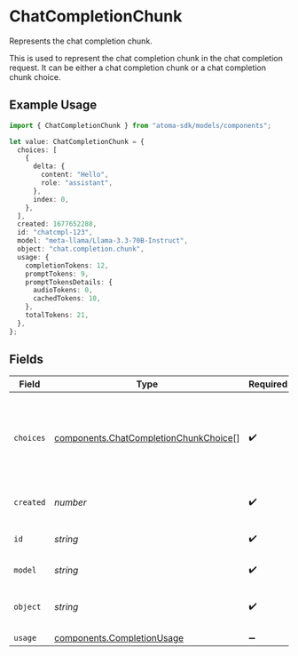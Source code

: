 # ChatCompletionChunk

Represents the chat completion chunk.

This is used to represent the chat completion chunk in the chat completion request.
It can be either a chat completion chunk or a chat completion chunk choice.

## Example Usage

```typescript
import { ChatCompletionChunk } from "atoma-sdk/models/components";

let value: ChatCompletionChunk = {
  choices: [
    {
      delta: {
        content: "Hello",
        role: "assistant",
      },
      index: 0,
    },
  ],
  created: 1677652288,
  id: "chatcmpl-123",
  model: "meta-llama/Llama-3.3-70B-Instruct",
  object: "chat.completion.chunk",
  usage: {
    completionTokens: 12,
    promptTokens: 9,
    promptTokensDetails: {
      audioTokens: 0,
      cachedTokens: 10,
    },
    totalTokens: 21,
  },
};
```

## Fields

| Field                                                                                                                                                        | Type                                                                                                                                                         | Required                                                                                                                                                     | Description                                                                                                                                                  | Example                                                                                                                                                      |
| ------------------------------------------------------------------------------------------------------------------------------------------------------------ | ------------------------------------------------------------------------------------------------------------------------------------------------------------ | ------------------------------------------------------------------------------------------------------------------------------------------------------------ | ------------------------------------------------------------------------------------------------------------------------------------------------------------ | ------------------------------------------------------------------------------------------------------------------------------------------------------------ |
| `choices`                                                                                                                                                    | [components.ChatCompletionChunkChoice](../../models/components/chatcompletionchunkchoice.md)[]                                                               | :heavy_check_mark:                                                                                                                                           | A list of chat completion chunk choices.                                                                                                                     | [{"index": 0, "delta": {"role": "assistant", "content": "Hello! How can you help me today?"}, "logprobs": null, "finish_reason": null, "stop_reason": null}] |
| `created`                                                                                                                                                    | *number*                                                                                                                                                     | :heavy_check_mark:                                                                                                                                           | The Unix timestamp (in seconds) of when the chunk was created.                                                                                               | 1677652288                                                                                                                                                   |
| `id`                                                                                                                                                         | *string*                                                                                                                                                     | :heavy_check_mark:                                                                                                                                           | A unique identifier for the chat completion chunk.                                                                                                           | chatcmpl-123                                                                                                                                                 |
| `model`                                                                                                                                                      | *string*                                                                                                                                                     | :heavy_check_mark:                                                                                                                                           | The model used for the chat completion.                                                                                                                      | meta-llama/Llama-3.3-70B-Instruct                                                                                                                            |
| `object`                                                                                                                                                     | *string*                                                                                                                                                     | :heavy_check_mark:                                                                                                                                           | The object of the chat completion chunk (which is always `chat.completion.chunk`)                                                                            | chat.completion.chunk                                                                                                                                        |
| `usage`                                                                                                                                                      | [components.CompletionUsage](../../models/components/completionusage.md)                                                                                     | :heavy_minus_sign:                                                                                                                                           | N/A                                                                                                                                                          |                                                                                                                                                              |